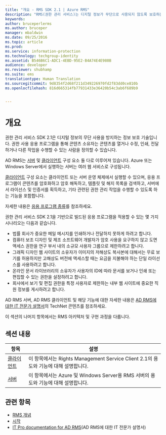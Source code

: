 ```yaml
---
title: "개요 - RMS SDK 2.1 | Azure RMS"
description: "RMS(권한 관리 서비스)는 디지털 정보가 무단으로 사용되지 않도록 보호하는 정보 보호 기술입니다."
keywords: 
author: bruceperlerms
ms.author: bruceper
manager: mbaldwin
ms.date: 09/25/2016
ms.topic: article
ms.prod: 
ms.service: information-protection
ms.technology: techgroup-identity
ms.assetid: B546B6C1-ADC1-4EBD-95E2-B4A74E4E980B
audience: developer
ms.reviewer: shubhamp
ms.suite: ems
translationtype: Human Translation
ms.sourcegitcommit: 9d8354f2d68f211d349226970fd2f83dd0ce810b
ms.openlocfilehash: 816d665314fb77931433e36420b54c3ab6f689b9


---
```


# <a name="overview"></a>개요

권한 관리 서비스 SDK 2.1은 디지털 정보의 무단 사용을 방지하는 정보 보호 기술입니다. 권한 사용 응용 프로그램을 통해 콘텐츠 소유자는 콘텐츠를 열거나 수정, 인쇄, 전달하거나 다른 작업을 수행할 수 있는 사람을 정의할 수 있습니다.

AD RMS는 [서버](ad-rms-server.md) 및 [클라이언트](ad-rms-client.md) 구성 요소 둘 다로 이루어져 있습니다. Azure 또는 Windows Server에서 실행하는 서버는 여러 웹 서비스로 구성됩니다.

[클라이언트](ad-rms-client.md) 구성 요소는 클라이언트 또는 서버 운영 체제에서 실행할 수 있으며, 응용 프로그램이 콘텐츠를 암호화하고 암호 해독하고, 템플릿 및 해지 목록을 검색하고, 서버에서 라이선스 및 인증서를 획득하고, 기타 관련된 권한 관리 작업을 수행할 수 있도록 하는 기능을 포함합니다.

자세한 내용은 [응용 프로그램 종류](application-types.md)를 참조하세요.

권한 관리 서비스 SDK 2.1을 기반으로 빌드된 응용 프로그램을 적용할 수 있는 몇 가지 시나리오는 다음과 같습니다.

-   법률 회사가 중요한 메일 메시지를 인쇄하거나 전달하지 못하게 하려고 합니다.
-   컴퓨터 보조 디자인 및 제조 소프트웨어 개발자가 암호 사용을 요구하지 않고 도면 액세스 권한을 연구 부서 내의 소규모 사용자 그룹으로 제한하려고 합니다.
-   그래픽 디자인 웹 사이트의 소유자가 이미지의 저해상도 복사본에 대해서는 무료 보기를 허용하지만 고해상도 버전에 액세스할 때는 요금을 지불해야 하는 단일 라이선스를 사용하려고 합니다.
-   온라인 문서 라이브러리의 소유자가 사용자의 ID에 따라 문서를 보거나 인쇄 또는 편집할 수 있는 권한을 설정하려고 합니다.
-   회사에서 보기 및 편집 권한을 특정 사용자로 제한하는 내부 웹 사이트에 중요한 직원 정보를 게시하려고 합니다.

AD RMS 서버, AD RMS 클라이언트 및 해당 기능에 대한 자세한 내용은 [AD RMS에 대한 IT 전문가 설명서](https://TechNet.Microsoft.Com/library/cc771234.aspx)의 TechNet 콘텐츠를 참조하세요.

이 섹션의 나머지 항목에서는 RMS 아키텍처 및 구현 과정을 다룹니다.

## <a name="in-this-section"></a>섹션 내용

| 항목 | 설명 |
|-------|-------------|
|[클라이언트](ad-rms-client.md) |이 항목에서는 Rights Management Service Client 2.1의 용도와 기능에 대해 설명합니다. |
|[서버](ad-rms-server.md) | 이 항목에서는 Azure 및 Windows Server용 RMS 서버의 용도와 기능에 대해 설명합니다.|


## <a name="related-topics"></a>관련 항목

* [RMS 개념](application-types.md)
* [시작](getting-started-with-ad-rms-2-0.md)
* [IT Pro documentation for AD RMS](https://TechNet.Microsoft.Com/en-us/library/cc771234.aspx)(AD RMS에 대한 IT 전문가 설명서)
 

 



<!--HONumber=Nov16_HO2-->


